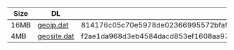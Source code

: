 |    Size   |     DL  | sha512sum |
|  ---  |  ---  |  ---  |
| 16MB | [geoip.dat](https://cdn.jsdelivr.net/gh/googleians/Rules@main/geoip.dat) | 814176c05c70e5978de02366995572bfaf5b9f7beeefd9968f6c4c10e4766b193cfff400b086c0c1953ee501829d1a5151c64ecaed5057c1ac6dd8332f7bba06 |
| 4MB | [geosite.dat](https://cdn.jsdelivr.net/gh/googleians/Rules@main/geosite.dat) | f2ae1da968d3eb4584dacd853ef1608aa97c82555767d79c330c7f0ebb99b54ad5b1f4b2aa7581a1aed263e9b9039988bc14a1c0e26da4e5ecc8919a3a3b8b2d |
